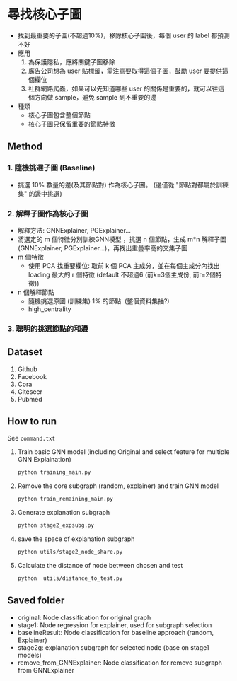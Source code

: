 # 尋找核心子圖
- 找到最重要的子圖(不超過10%)，移除核心子圖後，每個 user 的 label 都預測不好 
- 應用
	1. 為保護隱私，應將關鍵子圖移除 
	2. 廣告公司想為 user 貼標籤，需注意要取得這個子圖，鼓勵 user 要提供這個欄位
	3. 社群網路爬蟲，如果可以先知道哪些 user 的關係是重要的，就可以往這個方向做 sample，避免 sample 到不重要的邊 
- 種類
	- 核心子圖包含整個節點
	- 核心子圖只保留重要的節點特徵


## Method
### 1. 隨機挑選子圖 (Baseline)
- 挑選 10% 數量的邊(及其節點對) 作為核心子圖。 (邊僅從 "節點對都屬於訓練集" 的邊中挑選)

### 2. 解釋子圖作為核心子圖
- 解釋方法: GNNExplainer, PGExplainer…
- 將選定的 m 個特徵分別訓練GNN模型 ，挑選 n 個節點，生成 m*n 解釋子圖(GNNExplainer, PGExplainer…)，再找出重疊率高的交集子圖
- m 個特徵
	- 使用 PCA 找重要欄位: 取前 k 個 PCA 主成分，並在每個主成分內找出 loading 最大的 r 個特徵 (default 不超過6 (前k=3個主成份, 前r=2個特徵))
- n 個解釋節點
	- 隨機挑選原圖 (訓練集) 1% 的節點. (整個資料集抽?)
	- high_centrality
    
### 3. 聰明的挑選節點的和邊

## Dataset
1. Github
2. Facebook
3. Cora
4. Citeseer
5. Pubmed

## How to run
See `command.txt`
1. Train basic GNN model (including Original and select feature for multiple GNN Explaination)
	```bash 
	python training_main.py
	```
2. Remove the core subgraph (random, explainer) and train GNN model
	```bash 
	python train_remaining_main.py
	```
3. Generate explanation subgraph
	```bash 
	python stage2_expsubg.py
	```	
4. save the space of explanation subgraph
	```bash 
	python utils/stage2_node_share.py
	```
5. Calculate the distance of node between chosen and test
	```bash 
	python  utils/distance_to_test.py
	```


## Saved folder
- original\: Node classification for original graph
- stage1\: Node regression for explainer, used for subgraph selection 
- baselineResult\: Node classification for baseline approach (random, Explainer)
- stage2g\: explanation subgraph for selected node (base on stage1 models)
- remove_from_GNNExplainer\: Node classification for remove subgraph from GNNExplainer